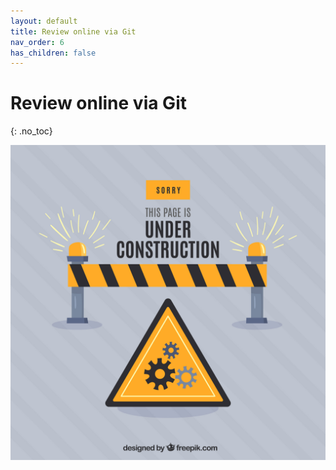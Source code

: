 ```yaml
---
layout: default
title: Review online via Git
nav_order: 6
has_children: false
---
```


# Review online via Git
{: .no_toc}

![Under_Construction](../assets/images/hand-drawn-construction-background/221517-P13RMQ-521.jpg)



